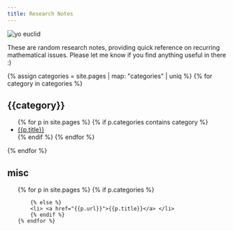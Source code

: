 ```yaml
---
title: Research Notes
---
```


![yo euclid](euclid.png)


These are random research notes, providing quick reference on recurring
mathematical issues. Please let me know if you find anything useful in there :)

{% assign categories = site.pages | map: "categories" | uniq %}
{% for category in categories %}
<h2>{{category}}</h2>
<ul>
    {% for p in site.pages %}
        {% if p.categories contains category %}
        <li> <a href="{{p.url}}">{{p.title}}</a> </li>
        {% endif %}
    {% endfor %}
    </ul>
{% endfor %}


<h2>misc</h2>
<ul>
    {% for p in site.pages %}
        {% if p.categories %}
        
        {% else %}
        <li> <a href="{{p.url}}">{{p.title}}</a> </li>
        {% endif %}
    {% endfor %}
</ul>






